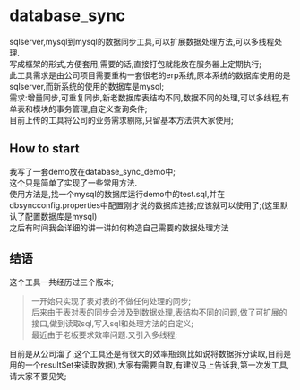 database_sync
====
sqlserver,mysql到mysql的数据同步工具,可以扩展数据处理方法,可以多线程处理.<br>
写成框架的形式,方便套用,需要的话,直接打包就能放在服务器上定期执行;<br>
此工具需求是由公司项目需要重构一套很老的erp系统,原本系统的数据库使用的是sqlserver,而新系统的使用的数据库是mysql;<br>
需求:增量同步,可重复同步,新老数据库表结构不同,数据不同的处理,可以多线程,有单表和模块的事务管理,自定义查询条件;<br>
目前上传的工具将公司的业务需求剔除,只留基本方法供大家使用;

How to start
----
我写了一套demo放在database_sync_demo中;<br>
这个只是简单了实现了一些常用方法.<br>
使用方法是,找一个mysql的数据库运行demo中的test.sql,并在dbsyncconfig.properties中配置刚才说的数据库连接;应该就可以使用了;(这里默认了配置数据库是mysql)<br>
之后有时间我会详细的讲一讲如何构造自己需要的数据处理方法<br>

结语
----
这个工具一共经历过三个版本;<br>
>一开始只实现了表对表的不做任何处理的同步;<br>
>后来由于表对表的同步会涉及到数据处理,表结构不同的问题,做了可扩展的接口,做到读取sql,写入sql和处理方法的自定义;<br>
>最近由于老板要求效率问题.又引入多线程;<br>

目前是从公司溜了,这个工具还是有很大的效率瓶颈(比如说将数据拆分读取,目前是用的一个resultSet来读取数据),大家有需要自取,有建议马上告诉我,第一次发工具,请大家不要见笑;
